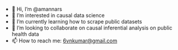 - 👋 Hi, I’m @amannars
- 👀 I’m interested in causal data science
- 🌱 I’m currently learning how to scrape public datasets
- 💞️ I’m looking to collaborate on causal inferential analysis on public health data
- 📫 How to reach me: 6vnkumar@gmail.com

<!---
amannars/amannars is a ✨ special ✨ repository because its `README.md` (this file) appears on your GitHub profile.
You can click the Preview link to take a look at your changes.
--->
